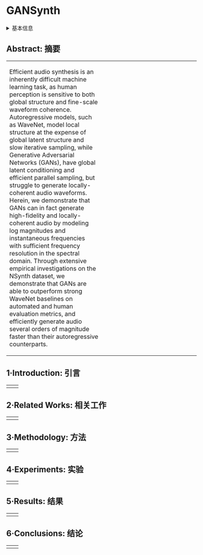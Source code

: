 # GANSynth

<details>
<summary>基本信息</summary>

- 标题: "GANSynth: Adversarial Neural Audio Synthesis"
- 作者:
  - 01 Jesse Engel (Google AI)
  - 02 Kumar Krishna Agrawal (Google AI)
  - 03 Shuo Chen (Google AI)
  - 04 Ishaan Gulrajani (Google AI)
  - 05 Chris Donahue (Google AI)
  - 06 Adam Roberts (Google AI)
- 链接:
  - [ArXiv](https://arxiv.org/abs/1902.08710)
  - [Publication](https://openreview.net/forum?id=H1xQVn09FX) ICLR2019Poster
  - [Github](https://github.com/magenta/magenta/tree/main/magenta/models/gansynth)
  - [Demo](http://goo.gl/magenta/gansynth-examples)
- 文件:
  - [ArXiv](_PDF/1902.08710v2__GANSynth__Adversarial_Neural_Audio_Synthesis.pdf)
  - [Publication](_PDF/1902.08710p0__GANSynth__ICLR2019Poster.pdf)

</details>

## Abstract: 摘要

<table><tr><td width="50%">

Efficient audio synthesis is an inherently difficult machine learning task, as human perception is sensitive to both global structure and fine-scale waveform coherence.
Autoregressive models, such as WaveNet, model local structure at the expense of global latent structure and slow iterative sampling, while Generative Adversarial Networks (GANs), have global latent conditioning and efficient parallel sampling, but struggle to generate locally-coherent audio waveforms.
Herein, we demonstrate that GANs can in fact generate high-fidelity and locally-coherent audio by modeling log magnitudes and instantaneous frequencies with sufficient frequency resolution in the spectral domain.
Through extensive empirical investigations on the NSynth dataset, we demonstrate that GANs are able to outperform strong WaveNet baselines on automated and human evaluation metrics, and efficiently generate audio several orders of magnitude faster than their autoregressive counterparts.

</td><td>

</td></tr></table>

## 1·Introduction: 引言

<table><tr><td width="50%">

</td><td>

</td></tr></table>

## 2·Related Works: 相关工作

<table><tr><td width="50%">

</td><td>

</td></tr></table>

## 3·Methodology: 方法

<table><tr><td width="50%">

</td><td>

</td></tr></table>

## 4·Experiments: 实验

<table><tr><td width="50%">

</td><td>

</td></tr></table>

## 5·Results: 结果

<table><tr><td width="50%">

</td><td>

</td></tr></table>

## 6·Conclusions: 结论

<table><tr><td width="50%">

</td><td>

</td></tr></table>

